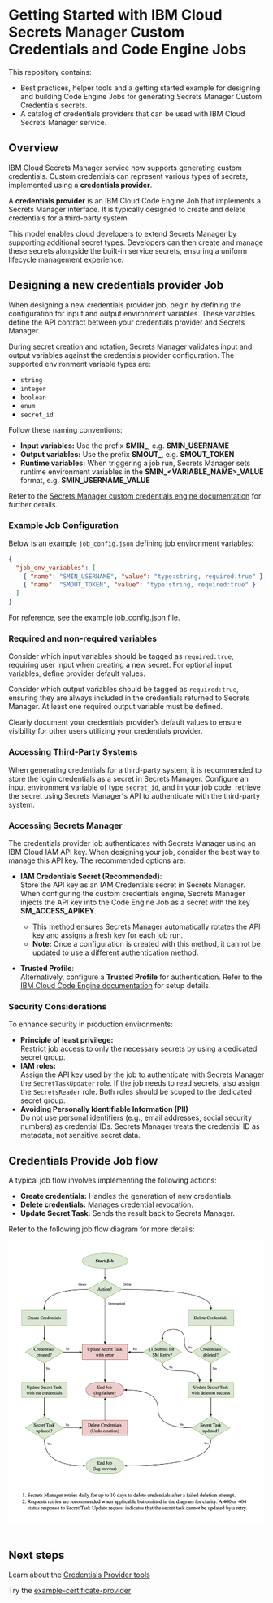 # Getting Started with IBM Cloud Secrets Manager Custom Credentials and Code Engine Jobs

This repository contains:

* Best practices, helper tools and a getting started example for designing and building Code Engine Jobs for generating Secrets Manager Custom Credentials secrets.
* A catalog of credentials providers that can be used with IBM Cloud Secrets Manager service.

## Overview

IBM Cloud Secrets Manager service now supports generating custom credentials. Custom credentials can represent various types of secrets, implemented using a **credentials provider**.

A **credentials provider** is an IBM Cloud Code Engine Job that implements a Secrets Manager interface. It is typically designed to create and delete credentials for a third-party system.

This model enables cloud developers to extend Secrets Manager by supporting additional secret types. Developers can then create and manage these secrets alongside the built-in service secrets, ensuring a uniform lifecycle management experience.

## Designing a new credentials provider Job

When designing a new credentials provider job, begin by defining the configuration for input and output environment variables. These variables define the API contract between your credentials provider and Secrets Manager.

During secret creation and rotation, Secrets Manager validates input and output variables against the credentials provider configuration. The supported environment variable types are:

* `string`
* `integer`
* `boolean`
* `enum`
* `secret_id`

Follow these naming conventions:

* **Input variables:** Use the prefix **SMIN_**, e.g. **SMIN_USERNAME**
* **Output variables:** Use the prefix **SMOUT_**, e.g. **SMOUT_TOKEN**
* **Runtime variables:** When triggering a job run, Secrets Manager sets runtime environment variables in the **SMIN_<VARIABLE_NAME>_VALUE** format, e.g. **SMIN_USERNAME_VALUE**

Refer to the [Secrets Manager custom credentials engine documentation](https://cloud.ibm.com/docs/secrets-manager) for further details.

### Example Job Configuration

Below is an example `job_config.json` defining job environment variables:

```json
{
  "job_env_variables": [
    { "name": "SMIN_USERNAME", "value": "type:string, required:true" },
    { "name": "SMOUT_TOKEN", "value": "type:string, required:true" }
  ]
}
```

For reference, see the example [job_config.json](./example-certificate-provider-go/job_config.json) file.

### Required and non-required variables

Consider which input variables should be tagged as `required:true`, requiring user input when creating a new secret. For optional input variables, define provider default values.

Consider which output variables should be tagged as `required:true`, ensuring they are always included in the credentials returned to Secrets Manager. At least one required output variable must be defined.

Clearly document your credentials provider’s default values to ensure visibility for other users utilizing your credentials provider.

### Accessing Third-Party Systems

When generating credentials for a third-party system, it is recommended to store the login credentials as a secret in Secrets Manager. Configure an input environment variable of type `secret_id`, and in your job code, retrieve the secret using Secrets Manager's API to authenticate with the third-party system.

### Accessing Secrets Manager

The credentials provider job authenticates with Secrets Manager using an IBM Cloud IAM API key. When designing your job, consider the best way to manage this API key. The recommended options are:

* **IAM Credentials Secret (Recommended)**:<br>
  Store the API key as an IAM Credentials secret in Secrets Manager. When configuring the custom credentials engine, Secrets Manager injects the API key into the Code Engine Job as a secret with the key **SM_ACCESS_APIKEY**.
  * This method ensures Secrets Manager automatically rotates the API key and assigns a fresh key for each job run.
  * **Note:** Once a configuration is created with this method, it cannot be updated to use a different authentication method.

* **Trusted Profile**:<br>
  Alternatively, configure a **Trusted Profile** for authentication. Refer to the [IBM Cloud Code Engine documentation](https://cloud.ibm.com/docs/codeengine?topic=codeengine-getting-started&q=trusted+profile&tags=codeengine) for setup details.

### Security Considerations

To enhance security in production environments:

* **Principle of least privilege:**<br>
  Restrict job access to only the necessary secrets by using a dedicated secret group.
* **IAM roles:**<br>
  Assign the API key used by the job to authenticate with Secrets Manager the `SecretTaskUpdater` role. If the job needs to read secrets, also assign the `SecretsReader` role. Both roles should be scoped to the dedicated secret group.
* **Avoiding Personally Identifiable Information (PII)**<br>
  Do not use personal identifiers (e.g., email addresses, social security numbers) as credential IDs. Secrets Manager treats the credential ID as metadata, not sensitive secret data.

## Credentials Provide Job flow

A typical job flow involves implementing the following actions:

* **Create credentials:** Handles the generation of new credentials.
* **Delete credentials:** Manages credential revocation.
* **Update Secret Task:** Sends the result back to Secrets Manager.

Refer to the following job flow diagram for more details:

<img src="job-flow-diagram.png" alt="Description" width="800"><br><br>


## Next steps

Learn about the [Credentials Provider tools](./tools/README.md)

Try the [example-certificate-provider](./example-certificate-provider-go/readme.md)
